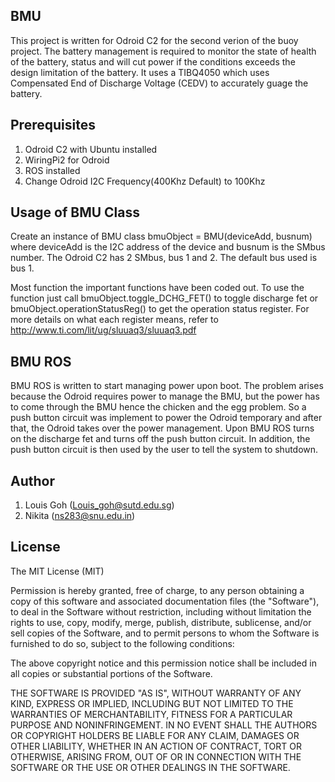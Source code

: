 ## BMU
This project is written for Odroid C2 for the second verion of the buoy project. The battery management is required to monitor the state of health of the battery, status and will cut power if the conditions exceeds the design limitation of the battery. It uses a TIBQ4050 which uses Compensated End of Discharge Voltage (CEDV) to accurately guage the battery.

## Prerequisites
1. Odroid C2 with Ubuntu installed 
2. WiringPi2 for Odroid
3. ROS installed
4. Change Odroid I2C Frequency(400Khz Default) to 100Khz

## Usage of BMU Class
Create an instance of BMU class bmuObject = BMU(deviceAdd, busnum) where deviceAdd is the I2C address of the device and busnum is the SMbus number. The Odroid C2 has 2 SMbus, bus 1 and 2. The default bus used is bus 1.

Most function the important functions have been coded out. To use the function just call bmuObject.toggle_DCHG_FET() to toggle discharge fet or bmuObject.operationStatusReg() to get the operation status register. For more details on what each register means, refer to http://www.ti.com/lit/ug/sluuaq3/sluuaq3.pdf

## BMU ROS
BMU ROS is written to start managing power upon boot. The problem arises because the Odroid requires power to manage the BMU, but the power has to come through the BMU hence the chicken and the egg problem. So a push button circuit was implement to power the Odroid temporary and after that, the Odroid takes over the power management. Upon BMU ROS turns on the discharge fet and turns off the push button circuit. In addition, the push button circuit is then used by the user to tell the system to shutdown.

## Author
1. Louis Goh (Louis_goh@sutd.edu.sg)
2. Nikita (ns283@snu.edu.in)

## License
The MIT License (MIT)

Permission is hereby granted, free of charge, to any person obtaining a copy of this software and associated documentation files (the "Software"), to deal in the Software without restriction, including without limitation the rights to use, copy, modify, merge, publish, distribute, sublicense, and/or sell copies of the Software, and to permit persons to whom the Software is furnished to do so, subject to the following conditions:

The above copyright notice and this permission notice shall be included in all copies or substantial portions of the Software.

THE SOFTWARE IS PROVIDED "AS IS", WITHOUT WARRANTY OF ANY KIND, EXPRESS OR IMPLIED, INCLUDING BUT NOT LIMITED TO THE WARRANTIES OF MERCHANTABILITY, FITNESS FOR A PARTICULAR PURPOSE AND NONINFRINGEMENT. IN NO EVENT SHALL THE AUTHORS OR COPYRIGHT HOLDERS BE LIABLE FOR ANY CLAIM, DAMAGES OR OTHER LIABILITY, WHETHER IN AN ACTION OF CONTRACT, TORT OR OTHERWISE, ARISING FROM, OUT OF OR IN CONNECTION WITH THE SOFTWARE OR THE USE OR OTHER DEALINGS IN THE SOFTWARE.

